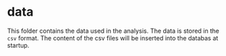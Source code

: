 # data

This folder contains the data used in the analysis. The data is stored in the `csv` format. The content of the csv files will be inserted into the databas at startup.
